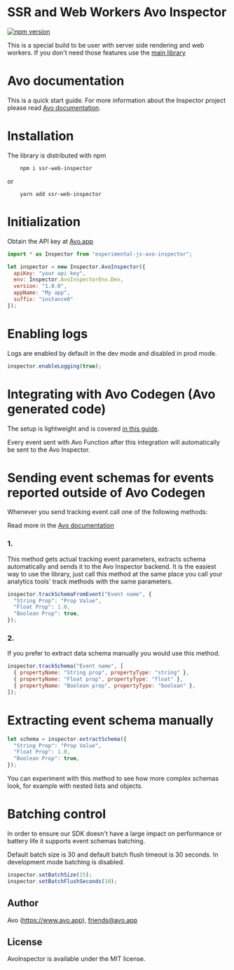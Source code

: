 # SSR and Web Workers Avo Inspector

[![npm version](https://badge.fury.io/js/avo-inspector.svg)](https://badge.fury.io/js/ssr-web-avo-inspector)

This is a special build to be user with server side rendering and web workers. If you don't need those features use the [main library](https://github.com/avohq/js-avo-inspector)

# Avo documentation

This is a quick start guide.
For more information about the Inspector project please read [Avo documentation](https://www.avo.app/docs/implementation/inspector/sdk/web).

# Installation

The library is distributed with npm

```
    npm i ssr-web-inspector
```

or

```
    yarn add ssr-web-inspector
```

# Initialization

Obtain the API key at [Avo.app](https://www.avo.app/welcome)

```javascript
import * as Inspector from "experimental-js-avo-inspector";

let inspector = new Inspector.AvoInspector({
  apiKey: "your api key",
  env: Inspector.AvoInspectorEnv.Dev,
  version: "1.0.0",
  appName: "My app",
  suffix: "instance0"
});
```

# Enabling logs

Logs are enabled by default in the dev mode and disabled in prod mode.

```javascript
inspector.enableLogging(true);
```

# Integrating with Avo Codegen (Avo generated code)

The setup is lightweight and is covered [in this guide](https://www.avo.app/docs/implementation/start-using-inspector-with-avo-functions).

Every event sent with Avo Function after this integration will automatically be sent to the Avo Inspector.

# Sending event schemas for events reported outside of Avo Codegen

Whenever you send tracking event call one of the following methods:

Read more in the [Avo documentation](https://www.avo.app/docs/implementation/devs-101#inspecting-events)

### 1.

This method gets actual tracking event parameters, extracts schema automatically and sends it to the Avo Inspector backend.
It is the easiest way to use the library, just call this method at the same place you call your analytics tools' track methods with the same parameters.

```javascript
inspector.trackSchemaFromEvent("Event name", {
  "String Prop": "Prop Value",
  "Float Prop": 1.0,
  "Boolean Prop": true,
});
```

### 2.

If you prefer to extract data schema manually you would use this method.

```javascript
inspector.trackSchema("Event name", [
  { propertyName: "String prop", propertyType: "string" },
  { propertyName: "Float prop", propertyType: "float" },
  { propertyName: "Boolean prop", propertyType: "boolean" },
]);
```

# Extracting event schema manually

```javascript
let schema = inspector.extractSchema({
  "String Prop": "Prop Value",
  "Float Prop": 1.0,
  "Boolean Prop": true,
});
```

You can experiment with this method to see how more complex schemas look, for example with nested lists and objects.

# Batching control

In order to ensure our SDK doesn't have a large impact on performance or battery life it supports event schemas batching.

Default batch size is 30 and default batch flush timeout is 30 seconds.
In development mode batching is disabled.

```javascript
inspector.setBatchSize(15);
inspector.setBatchFlushSeconds(10);
```

## Author

Avo (https://www.avo.app), friends@avo.app

## License

AvoInspector is available under the MIT license.
